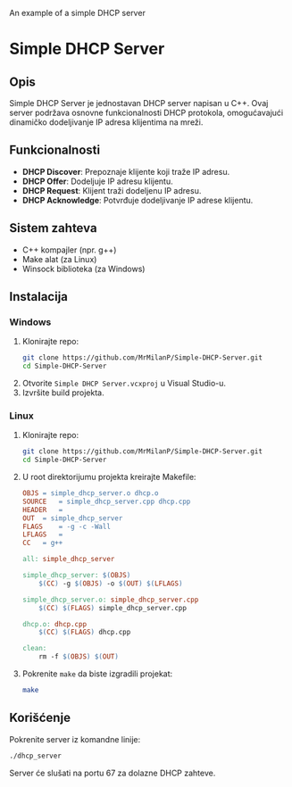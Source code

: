An example of a simple DHCP server
# Simple DHCP Server

## Opis

Simple DHCP Server je jednostavan DHCP server napisan u C++. Ovaj server podržava osnovne funkcionalnosti DHCP protokola, omogućavajući dinamičko dodeljivanje IP adresa klijentima na mreži.

## Funkcionalnosti

- **DHCP Discover**: Prepoznaje klijente koji traže IP adresu.
- **DHCP Offer**: Dodeljuje IP adresu klijentu.
- **DHCP Request**: Klijent traži dodeljenu IP adresu.
- **DHCP Acknowledge**: Potvrđuje dodeljivanje IP adrese klijentu.

## Sistem zahteva

- C++ kompajler (npr. g++)
- Make alat (za Linux)
- Winsock biblioteka (za Windows)

## Instalacija

### Windows

1. Klonirajte repo:
   ```bash
   git clone https://github.com/MrMilanP/Simple-DHCP-Server.git
   cd Simple-DHCP-Server
   ```
2. Otvorite `Simple DHCP Server.vcxproj` u Visual Studio-u.
3. Izvršite build projekta.

### Linux

1. Klonirajte repo:
   ```bash
   git clone https://github.com/MrMilanP/Simple-DHCP-Server.git
   cd Simple-DHCP-Server
   ```
2. U root direktorijumu projekta kreirajte Makefile:
   ```Makefile
   OBJS	= simple_dhcp_server.o dhcp.o
   SOURCE	= simple_dhcp_server.cpp dhcp.cpp
   HEADER	= 
   OUT	= simple_dhcp_server
   FLAGS	= -g -c -Wall
   LFLAGS	= 
   CC	= g++

   all:	simple_dhcp_server

   simple_dhcp_server: $(OBJS)
	   $(CC) -g $(OBJS) -o $(OUT) $(LFLAGS)

   simple_dhcp_server.o: simple_dhcp_server.cpp
	   $(CC) $(FLAGS) simple_dhcp_server.cpp 

   dhcp.o: dhcp.cpp
	   $(CC) $(FLAGS) dhcp.cpp 

   clean:
	   rm -f $(OBJS) $(OUT)
   ```
3. Pokrenite `make` da biste izgradili projekat:
   ```bash
   make
   ```

## Korišćenje

Pokrenite server iz komandne linije:

```bash
./dhcp_server
```

Server će slušati na portu 67 za dolazne DHCP zahteve.
